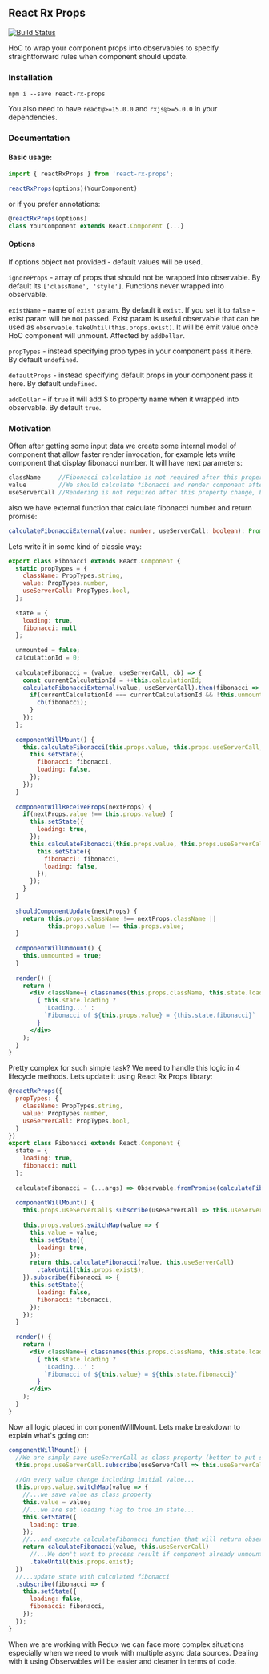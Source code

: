 ## React Rx Props

[![Build Status](https://travis-ci.org/DontRelaX/react-rx-props.svg?branch=master)](https://travis-ci.org/DontRelaX/react-rx-props)

HoC to wrap your component props into observables to specify straightforward rules when 
component should update.

### Installation
`npm i --save react-rx-props`

You also need to have `react@>=15.0.0` and `rxjs@>=5.0.0` in your dependencies.

### Documentation

#### Basic usage: 

```jsx harmony
import { reactRxProps } from 'react-rx-props';

reactRxProps(options)(YourComponent)
```

or if you prefer annotations:
```jsx harmony
@reactRxProps(options)
class YourComponent extends React.Component {...}
```

#### Options
If options object not provided - default values will be used.

`ignoreProps` - array of props that should not be wrapped into observable.
By default its `['className', 'style']`. Functions never wrapped into observable.

`existName` - name of `exist` param. By default it `exist`. If you set it to 
`false` - exist param will be not passed. Exist param is useful observable
that can be used as `observable.takeUntil(this.props.exist)`. It will be 
emit value once HoC component will unmount. Affected by `addDollar`.

`propTypes` - instead specifying prop types in your component pass it here. By default `undefined`.

`defaultProps` - instead specifying default props in your component pass it here. By default `undefined`.

`addDollar` - if `true` it will add $ to property name when it wrapped into observable. By default `true`.

### Motivation
Often after getting some input data we create some internal model of component 
that allow faster render invocation, for example lets write component that display 
fibonacci number. It will have next parameters:

```js
className     //Fibonacci calculation is not required after this property change, but we should render.
value         //We should calculate fibonacci and render component after this property change
useServerCall //Rendering is not required after this property change, but it will be used in next calculation
```

also we have external function that calculate fibonacci number and return promise:
```typescript
calculateFibonacciExternal(value: number, useServerCall: boolean): Promise<number>;
```

Lets write it in some kind of classic way:
```jsx harmony
export class Fibonacci extends React.Component {
  static propTypes = {
    className: PropTypes.string,
    value: PropTypes.number,
    useServerCall: PropTypes.bool, 
  };
  
  state = {
    loading: true,
    fibonacci: null
  };
  
  unmounted = false;
  calculationId = 0;
  
  calculateFibonacci = (value, useServerCall, cb) => {
    const currentCalculationId = ++this.calculationId;
    calculateFibonacciExternal(value, useServerCall).then(fibonacci => {
      if(currentCalculationId === currentCalculationId && !this.unmounted) {
        cb(fibonacci);
      }
    });
  };
  
  componentWillMount() {
    this.calculateFibonacci(this.props.value, this.props.useServerCall, (fibonacci) => {
      this.setState({
        fibonacci: fibonacci,
        loading: false,
      });
    });
  }
  
  componentWillReceiveProps(nextProps) {
    if(nextProps.value !== this.props.value) {
      this.setState({
        loading: true,
      });
      this.calculateFibonacci(this.props.value, this.props.useServerCall, (fibonacci) => {
        this.setState({
          fibonacci: fibonacci,
          loading: false,
        });
      });
    }
  }
  
  shouldComponentUpdate(nextProps) {
    return this.props.className !== nextProps.className || 
           this.props.value !== this.props.value;
  }
  
  componentWillUnmount() {
    this.unmounted = true;
  }
  
  render() {
    return (
      <div className={ classnames(this.props.className, this.state.loading && 'loading') }>
        { this.state.loading ?
          'Loading...' :
          `Fibonacci of ${this.props.value} = {this.state.fibonacci}`
        }
      </div>
    );
  }
}
```

Pretty complex for such simple task? We need to handle this logic in 4 lifecycle 
methods. Lets update it using React Rx Props library:

```jsx harmony
@reactRxProps({
  propTypes: {
    className: PropTypes.string,
    value: PropTypes.number,
    useServerCall: PropTypes.bool, 
  }
})
export class Fibonacci extends React.Component {
  state = {
    loading: true,
    fibonacci: null
  };
  
  calculateFibonacci = (...args) => Observable.fromPromise(calculateFibonacciExternal(...args));
  
  componentWillMount() {
    this.props.useServerCall$.subscribe(useServerCall => this.useServerCall = useServerCall);
    
    this.props.value$.switchMap(value => {
      this.value = value;
      this.setState({
        loading: true,
      }); 
      return this.calculateFibonacci(value, this.useServerCall)
        .takeUntil(this.props.exist$);
    }).subscribe(fibonacci => {
      this.setState({
        loading: false,
        fibonacci: fibonacci,
      });
    });
  }
  
  render() {
    return (
      <div className={ classnames(this.props.className, this.state.loading && 'loading') }>
        { this.state.loading ?
          'Loading...' :
          `Fibonacci of ${this.value} = ${this.state.fibonacci}`
        }
      </div>
    );
  }
}
```

Now all logic placed in componentWillMount. Lets make breakdown to explain what's going on:
```jsx harmony
componentWillMount() {
  //We are simply save useServerCall as class property (better to put such properties under some object), no setState call, no render.
  this.props.useServerCall.subscribe(useServerCall => this.useServerCall = useServerCall);
  
  //On every value change including initial value...
  this.props.value.switchMap(value => {
    //...we save value as class property
    this.value = value;
    //...we are set loading flag to true in state...
    this.setState({
      loading: true,
    }); 
    //...and execute calculateFibonacci function that will return observable for result...
    return calculateFibonacci(value, this.useServerCall)
      //...We don't want to process result if component already unmounted...
      .takeUntil(this.props.exist);
  })
  //...update state with calculated fibonacci
  .subscribe(fibonacci => {
    this.setState({
      loading: false,
      fibonacci: fibonacci,
    });
  });
}
```

When we are working with Redux we can face more complex situations especially when we need to 
work with multiple async data sources. Dealing with it using Observables will be easier and 
cleaner in terms of code.
